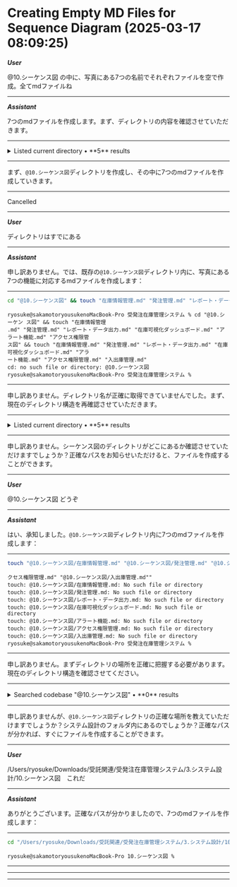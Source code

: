 <!-- Generated by SpecStory -->

# Creating Empty MD Files for Sequence Diagram (2025-03-17 08:09:25)

_**User**_

@10.シーケンス図 の中に、写真にある7つの名前でそれぞれファイルを空で作成。全てmdファイルね

---

_**Assistant**_

7つのmdファイルを作成します。まず、ディレクトリの内容を確認させていただきます。

---

<details>
            <summary>Listed current directory • **5** results</summary>
        
| Name |
|-------|
| 📁 `3.システム設計` |
| 📁 `2.要件定義` |
| 📄 `.DS_Store` |
| 📁 `1.要求定義` |
| 📁 `.specstory` |

</details>

---

まず、`@10.シーケンス図`ディレクトリを作成し、その中に7つのmdファイルを作成していきます。

---

Cancelled

---

_**User**_

ディレクトリはすでにある

---

_**Assistant**_

申し訳ありません。では、既存の`@10.シーケンス図`ディレクトリ内に、写真にある7つの機能に対応するmdファイルを作成します：

---

```bash
cd "@10.シーケンス図" && touch "在庫情報管理.md" "発注管理.md" "レポート・データ出力.md" "在庫可視化ダッシュボード.md" "アラート機能.md" "アクセス権限管理.md" "入出庫管理.md"
```

```
ryosuke@sakamotoryousukenoMacBook-Pro 受発注在庫管理システム % cd "@10.シーケン ス図" && touch "在庫情報管理
.md" "発注管理.md" "レポート・データ出力.md" "在庫可視化ダッシュボード.md" "アラート機能.md" "アクセス権限管
ス図" && touch "在庫情報管理.md" "発注管理.md" "レポート・データ出力.md" "在庫可視化ダッシュボード.md" "アラ
ート機能.md" "アクセス権限管理.md" "入出庫管理.md"
cd: no such file or directory: @10.シーケンス図
ryosuke@sakamotoryousukenoMacBook-Pro 受発注在庫管理システム %
```

---

申し訳ありません。ディレクトリ名が正確に取得できていませんでした。まず、現在のディレクトリ構造を再確認させていただきます。

---

<details>
            <summary>Listed current directory • **5** results</summary>
        
| Name |
|-------|
| 📁 `3.システム設計` |
| 📁 `2.要件定義` |
| 📄 `.DS_Store` |
| 📁 `1.要求定義` |
| 📁 `.specstory` |

</details>

---

申し訳ありません。シーケンス図のディレクトリがどこにあるか確認させていただけますでしょうか？正確なパスをお知らせいただけると、ファイルを作成することができます。

---

_**User**_

@10.シーケンス図 どうぞ

---

_**Assistant**_

はい、承知しました。`@10.シーケンス図`ディレクトリ内に7つのmdファイルを作成します：

---

```bash
touch "@10.シーケンス図/在庫情報管理.md" "@10.シーケンス図/発注管理.md" "@10.シーケンス図/レポート・データ出力.md" "@10.シーケンス図/在庫可視化ダッシュボード.md" "@10.シーケンス図/アラート機能.md" "@10.シーケンス図/アクセス権限管理.md" "@10.シーケンス図/入出庫管理.md"
```

```
クセス権限管理.md" "@10.シーケンス図/入出庫管理.md""
touch: @10.シーケンス図/在庫情報管理.md: No such file or directory
touch: @10.シーケンス図/発注管理.md: No such file or directory
touch: @10.シーケンス図/レポート・データ出力.md: No such file or directory
touch: @10.シーケンス図/在庫可視化ダッシュボード.md: No such file or directory
touch: @10.シーケンス図/アラート機能.md: No such file or directory
touch: @10.シーケンス図/アクセス権限管理.md: No such file or directory
touch: @10.シーケンス図/入出庫管理.md: No such file or directory
ryosuke@sakamotoryousukenoMacBook-Pro 受発注在庫管理システム %
```

---

申し訳ありません。まずディレクトリの場所を正確に把握する必要があります。現在のディレクトリ構造を確認させてください。

---

<details>
            <summary>Searched codebase "@10.シーケンス図" • **0** results</summary>
        
No results found
</details>

---

申し訳ありませんが、`@10.シーケンス図`ディレクトリの正確な場所を教えていただけますでしょうか？システム設計のフォルダ内にあるのでしょうか？正確なパスが分かれば、すぐにファイルを作成することができます。

---

_**User**_

/Users/ryosuke/Downloads/受託関連/受発注在庫管理システム/3.システム設計/10.シーケンス図　これだ

---

_**Assistant**_

ありがとうございます。正確なパスが分かりましたので、7つのmdファイルを作成します：

---

```bash
cd "/Users/ryosuke/Downloads/受託関連/受発注在庫管理システム/3.システム設計/10.シーケンス図" && touch "在庫情報管理.md" "発注管理.md" "レポート・データ出力.md" "在庫可視化ダッシュボード.md" "アラート機能.md" "アクセス権限管理.md" "入出庫管理.md"
```

```
ryosuke@sakamotoryousukenoMacBook-Pro 10.シーケンス図 % 

```

---



---



---

